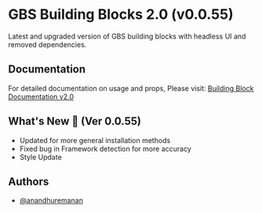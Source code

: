 # GBS Building Blocks 2.0 (v0.0.55)

Latest and upgraded version of GBS building blocks with headless UI and removed dependencies.

## Documentation

For detailed documentation on usage and props, Please visit: [Building Block Documentation v2.0](https://blackmax-designs.gitbook.io/building-block-v2.0)

## What's New 🎉 (Ver 0.0.55)

- Updated for more general installation methods
- Fixed bug in Framework detection for more accuracy
- Style Update

## Authors

- [@anandhuremanan](https://www.github.com/anandhuremanan)
